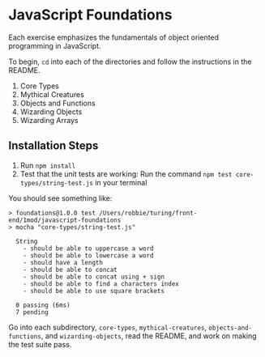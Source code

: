 # JavaScript Foundations

Each exercise emphasizes the fundamentals of object oriented programming in JavaScript.

To begin, `cd` into each of the directories and follow the instructions in the README.

1. Core Types
2. Mythical Creatures
3. Objects and Functions
4. Wizarding Objects
5. Wizarding Arrays

## Installation Steps

1. Run `npm install`
2. Test that the unit tests are working: Run the command `npm test core-types/string-test.js` in your terminal

You should see something like:

```shell
> foundations@1.0.0 test /Users/robbie/turing/front-end/1mod/javascript-foundations
> mocha "core-types/string-test.js"

  String
    - should be able to uppercase a word
    - should be able to lowercase a word
    - should have a length
    - should be able to concat
    - should be able to concat using + sign
    - should be able to find a characters index
    - should be able to use square brackets

  0 passing (6ms)
  7 pending
```

Go into each subdirectory, `core-types`, `mythical-creatures`, `objects-and-functions`, and `wizarding-objects`, read the README, and work on making the test suite pass.
